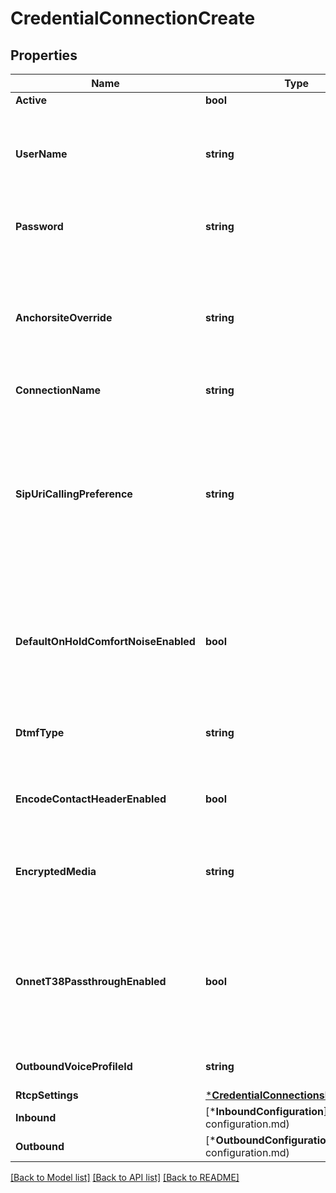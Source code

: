 # CredentialConnectionCreate

## Properties
Name | Type | Description | Notes
------------ | ------------- | ------------- | -------------
**Active** | **bool** | Defaults to true | [optional] [default to null]
**UserName** | **string** | The user name to be used as part of the credentials. Must be 4-32 characters long and alphanumeric values only (no spaces or special characters). | [optional] [default to null]
**Password** | **string** | The password to be used as part of the credentials. Must be 8 to 128 characters long. | [optional] [default to null]
**AnchorsiteOverride** | **string** | &#x60;Latency&#x60; directs Telnyx to route media through the site with the lowest round-trip time to the user&#x27;s connection. Telnyx calculates this time using ICMP ping messages. This can be disabled by specifying a site to handle all media. | [optional] [default to null]
**ConnectionName** | **string** |  | [optional] [default to null]
**SipUriCallingPreference** | **string** | This feature enables inbound SIP URI calls to your Credential Auth Connection. If enabled for all (unrestricted) then anyone who calls the SIP URI &lt;your-username&gt;@telnyx.com will be connected to your Connection. You can also choose to allow only calls that are originated on any Connections under your account (internal). | [optional] [default to SIP_URI_CALLING_PREFERENCE.DISABLED]
**DefaultOnHoldComfortNoiseEnabled** | **bool** | When enabled, Telnyx will generate comfort noise when you place the call on hold. If disabled, you will need to generate comfort noise or on hold music to avoid RTP timeout. | [optional] [default to false]
**DtmfType** | **string** | Sets the type of DTMF digits sent from Telnyx to this Connection. Note that DTMF digits sent to Telnyx will be accepted in all formats. | [optional] [default to DTMF_TYPE.RFC_2833]
**EncodeContactHeaderEnabled** | **bool** | Encode the SIP contact header sent by Telnyx to avoid issues for NAT or ALG scenarios. | [optional] [default to false]
**EncryptedMedia** | **string** | Enable use of SRTP or ZRTP for encryption. Valid values are those listed or null. Cannot be set to non-null if the transport_portocol is TLS. | [optional] [default to null]
**OnnetT38PassthroughEnabled** | **bool** | Enable on-net T38 if you prefer the sender and receiver negotiating T38 directly if both are on the Telnyx network. If this is disabled, Telnyx will be able to use T38 on just one leg of the call depending on each leg&#x27;s settings. | [optional] [default to false]
**OutboundVoiceProfileId** | **string** | Identifies the associated outbound voice profile. | [optional] [default to null]
**RtcpSettings** | [***CredentialConnectionsRtcpSettings**](credential_connections_rtcp_settings.md) |  | [optional] [default to null]
**Inbound** | [***InboundConfiguration**](Inbound configuration.md) |  | [optional] [default to null]
**Outbound** | [***OutboundConfiguration**](Outbound configuration.md) |  | [optional] [default to null]

[[Back to Model list]](../README.md#documentation-for-models) [[Back to API list]](../README.md#documentation-for-api-endpoints) [[Back to README]](../README.md)

